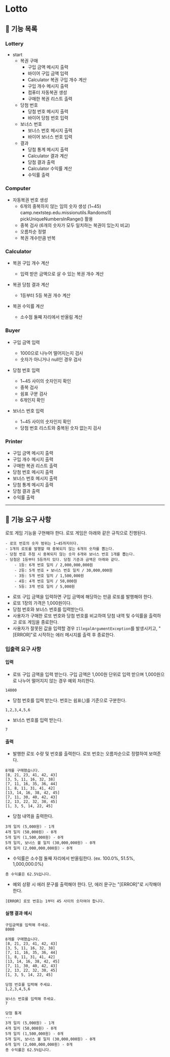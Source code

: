 # Lotto

## 📑 기능 목록

### Lottery
* start
  * 복권 구매
    * 구입 금액 메시지 출력
    * 바이어 구입 금액 입력
    * Calculator 복권 구입 개수 계산
    * 구입 개수 메시지 출력
    * 컴퓨터 자동복권 생성
    * 구매한 복권 리스트 출력
  * 당첨 번호
    * 당첨 번호 메시지 출력
    * 바이어 당첨 번호 입력
  * 보너스 번호
    * 보너스 번호 메시지 출력
    * 바이어 보너스 번호 입력
  * 결과
    * 당첨 통계 메시지 출력
    * Calculator 결과 계산
    * 당첨 결과 출력
    * Calculator 수익률 계산
    * 수익률 출력

### Computer
* 자동복권 번호 생성
  * 6개의 중복하지 않는 임의 숫자 생성 (1~45) camp.nextstep.edu.missionutils.Randoms의 pickUniqueNumbersInRange() 활용
  * 중복 검사 (6개의 숫자가 모두 일치하는 복권이 있는지 비교)
  * 오름차순 정렬
  * 복권 개수만큼 반복

### Calculator
* 복권 구입 개수 계산
  * 입력 받은 금액으로 살 수 있는 복권 개수 계산

* 복권 당첨 결과 계산
  * 1등부터 5등 복권 개수 계산

* 복권 수익률 계산
  *  소수점 둘째 자리에서 반올림 계산

### Buyer
* 구입 금액 입력
  * 1000으로 나누어 떨어지는지 검사
  * 숫자가 아니거나 null인 경우 검사

* 당첨 번호 입력
  * 1~45 사이의 숫자인지 확인
  * 중복 검사
  * 쉼표 구분 검사
  * 6개인지 확인

* 보너스 번호 입력
  * 1~45 사이의 숫자인지 확인
  * 당첨 번호 리스트와 중복된 숫자 없는지 검사

### Printer
* 구입 금액 메시지 출력
* 구입 개수 메시지 출력
* 구매한 복권 리스트 출력
* 당첨 번호 메시지 출력
* 보너스 번호 메시지 출력
* 당첨 통계 메시지 출력
* 당첨 결과 출력
* 수익률 출력

---


## 🚀 기능 요구 사항

로또 게임 기능을 구현해야 한다. 로또 게임은 아래와 같은 규칙으로 진행된다.

```
- 로또 번호의 숫자 범위는 1~45까지이다.
- 1개의 로또를 발행할 때 중복되지 않는 6개의 숫자를 뽑는다.
- 당첨 번호 추첨 시 중복되지 않는 숫자 6개와 보너스 번호 1개를 뽑는다.
- 당첨은 1등부터 5등까지 있다. 당첨 기준과 금액은 아래와 같다.
    - 1등: 6개 번호 일치 / 2,000,000,000원
    - 2등: 5개 번호 + 보너스 번호 일치 / 30,000,000원
    - 3등: 5개 번호 일치 / 1,500,000원
    - 4등: 4개 번호 일치 / 50,000원
    - 5등: 3개 번호 일치 / 5,000원
```

- 로또 구입 금액을 입력하면 구입 금액에 해당하는 만큼 로또를 발행해야 한다.
- 로또 1장의 가격은 1,000원이다.
- 당첨 번호와 보너스 번호를 입력받는다.
- 사용자가 구매한 로또 번호와 당첨 번호를 비교하여 당첨 내역 및 수익률을 출력하고 로또 게임을 종료한다.
- 사용자가 잘못된 값을 입력할 경우 `IllegalArgumentException`를 발생시키고, "[ERROR]"로 시작하는 에러 메시지를 출력 후 종료한다.

### 입출력 요구 사항

#### 입력

- 로또 구입 금액을 입력 받는다. 구입 금액은 1,000원 단위로 입력 받으며 1,000원으로 나누어 떨어지지 않는 경우 예외 처리한다.

```
14000
```

- 당첨 번호를 입력 받는다. 번호는 쉼표(,)를 기준으로 구분한다.

```
1,2,3,4,5,6
```

- 보너스 번호를 입력 받는다.

```
7
```

#### 출력

- 발행한 로또 수량 및 번호를 출력한다. 로또 번호는 오름차순으로 정렬하여 보여준다.

```
8개를 구매했습니다.
[8, 21, 23, 41, 42, 43] 
[3, 5, 11, 16, 32, 38] 
[7, 11, 16, 35, 36, 44] 
[1, 8, 11, 31, 41, 42] 
[13, 14, 16, 38, 42, 45] 
[7, 11, 30, 40, 42, 43] 
[2, 13, 22, 32, 38, 45] 
[1, 3, 5, 14, 22, 45]
```

- 당첨 내역을 출력한다.

```
3개 일치 (5,000원) - 1개
4개 일치 (50,000원) - 0개
5개 일치 (1,500,000원) - 0개
5개 일치, 보너스 볼 일치 (30,000,000원) - 0개
6개 일치 (2,000,000,000원) - 0개
```

- 수익률은 소수점 둘째 자리에서 반올림한다. (ex. 100.0%, 51.5%, 1,000,000.0%)

```
총 수익률은 62.5%입니다.
```

- 예외 상황 시 에러 문구를 출력해야 한다. 단, 에러 문구는 "[ERROR]"로 시작해야 한다.

```
[ERROR] 로또 번호는 1부터 45 사이의 숫자여야 합니다.
```

#### 실행 결과 예시

```
구입금액을 입력해 주세요.
8000

8개를 구매했습니다.
[8, 21, 23, 41, 42, 43] 
[3, 5, 11, 16, 32, 38] 
[7, 11, 16, 35, 36, 44] 
[1, 8, 11, 31, 41, 42] 
[13, 14, 16, 38, 42, 45] 
[7, 11, 30, 40, 42, 43] 
[2, 13, 22, 32, 38, 45] 
[1, 3, 5, 14, 22, 45]

당첨 번호를 입력해 주세요.
1,2,3,4,5,6

보너스 번호를 입력해 주세요.
7

당첨 통계
---
3개 일치 (5,000원) - 1개
4개 일치 (50,000원) - 0개
5개 일치 (1,500,000원) - 0개
5개 일치, 보너스 볼 일치 (30,000,000원) - 0개
6개 일치 (2,000,000,000원) - 0개
총 수익률은 62.5%입니다.
```
